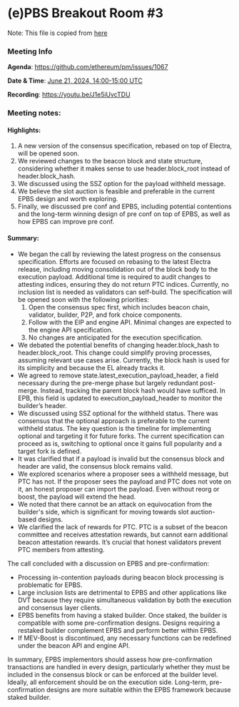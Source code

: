 # (e)PBS Breakout Room #3

Note: This file is copied from [here](https://hackmd.io/@ttsao/epbs-breakout3)

### Meeting Info

**Agenda**: https://github.com/ethereum/pm/issues/1067

**Date & Time**: [June 21, 2024, 14:00-15:00 UTC](https://www.timeanddate.com/worldclock/converter.html?iso=20240213T140000&p1=1440&p2=37&p3=136&p4=237&p5=923&p6=204&p7=671&p8=16&p9=41&p10=107&p11=28)

**Recording**: https://youtu.be/J1e5iUvcTDU


### Meeting notes:

#### Highlights:

1. A new version of the consensus specification, rebased on top of Electra, will be opened soon.
2. We reviewed changes to the beacon block and state structure, considering whether it makes sense to use header.block_root instead of header.block_hash.
3. We discussed using the SSZ option for the payload withheld message.
4. We believe the slot auction is feasible and preferable in the current EPBS design and worth exploring.
5. Finally, we discussed pre conf and EPBS, including potential contentions and the long-term winning design of pre conf on top of EPBS, as well as how EPBS can improve pre conf.

#### Summary:

- We began the call by reviewing the latest progress on the consensus specification. Efforts are focused on rebasing to the latest Electra release, including moving consolidation out of the block body to the execution payload. Additional time is required to audit changes to attesting indices, ensuring they do not return PTC indices. Currently, no inclusion list is needed as validators can self-build. The specification will be opened soon with the following priorities:
    1. Open the consensus spec first, which includes beacon chain, validator, builder, P2P, and fork choice components.
    2. Follow with the EIP and engine API. Minimal changes are expected to the engine API specification.
    3. No changes are anticipated for the execution specification.
- We debated the potential benefits of changing header.block_hash to header.block_root. This change could simplify proving processes, assuming relevant use cases arise. Currently, the block hash is used for its simplicity and because the EL already tracks it.
- We agreed to remove state.latest_execution_payload_header, a field necessary during the pre-merge phase but largely redundant post-merge. Instead, tracking the parent block hash would have sufficed. In EPB, this field is updated to execution_payload_header to monitor the builder’s header.
- We discussed using SSZ optional for the withheld status. There was consensus that the optional approach is preferable to the current withheld status. The key question is the timeline for implementing optional and targeting it for future forks. The current specification can proceed as is, switching to optional once it gains full popularity and a target fork is defined.
- It was clarified that if a payload is invalid but the consensus block and header are valid, the consensus block remains valid.
- We explored scenarios where a proposer sees a withheld message, but PTC has not. If the proposer sees the payload and PTC does not vote on it, an honest proposer can import the payload. Even without reorg or boost, the payload will extend the head.
- We noted that there cannot be an attack on equivocation from the builder's side, which is significant for moving towards slot auction-based designs.
- We clarified the lack of rewards for PTC. PTC is a subset of the beacon committee and receives attestation rewards, but cannot earn additional beacon attestation rewards. It’s crucial that honest validators prevent PTC members from attesting.

The call concluded with a discussion on EPBS and pre-confirmation:

- Processing in-contention payloads during beacon block processing is problematic for EPBS.
- Large inclusion lists are detrimental to EPBS and other applications like DVT because they require simultaneous validation by both the execution and consensus layer clients.
- EPBS benefits from having a staked builder. Once staked, the builder is compatible with some pre-confirmation designs. Designs requiring a restaked builder complement EPBS and perform better within EPBS.
- If MEV-Boost is discontinued, any necessary functions can be redefined under the beacon API and engine API.

In summary, EPBS implementors should assess how pre-confirmation transactions are handled in every design, particularly whether they must be included in the consensus block or can be enforced at the builder level. Ideally, all enforcement should be on the execution side. Long-term, pre-confirmation designs are more suitable within the EPBS framework because staked builder.
